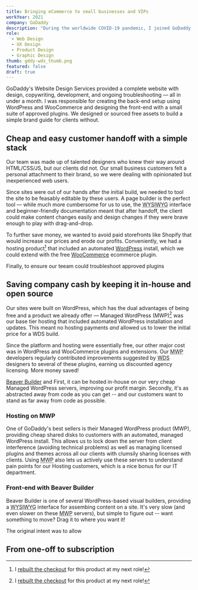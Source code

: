```yaml
---
title: Bringing eCommerce to small businesses and VIPs
workYear: 2021
company: GoDaddy
description: "During the worldwide COVID-19 pandemic, I joined GoDaddy's Website Design Services in my first corporate role. Due to lockdown orders, thousands of small businesses had to suddenly pivot to ecommerce with no experience in the internet space. These entrepreneurs relied on WDS (and me!) to create their new digital storefronts."
role:
  - Web Design
  - UX Design
  - Product Design
  - Graphic Design
thumb: gddy-wds_thumb.png
featured: false
draft: true
---
```


GoDaddy's Website Design Services provided a complete website with design, copywriting, development, and ongoing troubleshooting — all in under a month. I was responsible for creating the back-end setup using WordPress and WooCommerce and designing the front-end with a small suite of approved plugins. We designed or sourced free assets to build a simple brand guide for clients without.

## Cheap and easy customer handoff with a simple stack

Our team was made up of talented designers who knew their way around HTML/CSS/JS, but our clients did not. Our small business customers felt a personal attachment to their brand, so we were dealing with opinionated but inexperienced web users.

Since sites were out of our hands after the initial build, we needed to tool the site to be feasably editable by these users. A page builder is the perfect tool — while much more cumbersome for us to use, the <abbr title="What you see is what you get">WYSIWYG</abbr> interface and beginner-friendly documentation meant that after handoff, the client could make content changes easily and design changes if they were brave enough to play with drag-and-drop.

To further save money, we wanted to avoid paid storefronts like Shopify that would increase our prices and erode our profits. Conveniently, we had a hosting product[^1] that included an automated [WordPress](https://wordpress.org/download/) install, which we could extend with the free [WooCommerce](https://woocommerce.com/) ecommerce plugin.

Finally, to ensure our teeam could troubleshoot approved plugins

## Saving company cash by keeping it in-house and open source

Our sites were built on WordPress, which has the dual advantages of being free and a product we already offer — Managed WordPress (MWP)[^1] was our base tier hosting that included automated WordPress installation and updates. This meant no hosting payments _and_ allowed us to lower the initial price for a WDS build.

Since the platform and hosting were essentially free, our other major cost was in WordPress and WooCommerce plugins and extensions. Our <abbr title="Managed WordPress">MWP</abbr> developers regularly contributed improvements suggested by <abbr title="Website Design Services">WDS</abbr> designers to several of these plugins, earning us discounted agency licensing. More money saved!

[Beaver Builder](https://www.wpbeaverbuilder.com/) and
First, it can be hosted in-house on our very cheap Managed WordPress servers, improving our profit margin. Secondly, it's as abstracted away from code as you can get -- and our customers want to stand as far away from code as possible.

### Hosting on MWP

One of GoDaddy's best sellers is their Managed WordPress product (MWP), providing cheap shared disks to customers with an automated, managed WordPress install. This allows us to lock down the server from client interference (avoiding technical problems) as well as managing licensed plugins and themes across all our clients with clumsily sharing licenses with clients. Using <abbr title="Managed WordPress">MWP</abbr> also lets us actively use these servers to understand pain points for our Hosting customers, which is a nice bonus for our IT department.

### Front-end with Beaver Builder

Beaver Builder is one of several WordPress-based visual builders, providing a <abbr title="What You See Is What You Get">WYSIWYG</abbr> interface for assembing content on a site. It's very slow (and even slower on these <abbr title="Managed WordPress">MWP</abbr> servers), but simple to figure out -- want something to move? Drag it to where you want it!

The original intent was to allow

## From one-off to subscription

[^1]: I [rebuilt the checkout](/work/godaddy-mops-hosting-checkout) for this product at my next role!
